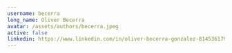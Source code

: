 ```yaml
---
username: becerra
long_name: Oliver Becerra
avatar: /assets/authors/becerra.jpeg
active: false
linkedin: https://www.linkedin.com/in/oliver-becerra-gonzalez-814536179/
---
```

